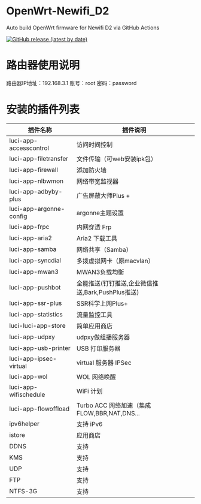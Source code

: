 # OpenWrt-Newifi_D2
Auto build OpenWrt firmware for Newifi D2 via GitHub Actions

[![GitHub release (latest by date)](https://img.shields.io/github/v/release/cnbbx/OpenWrt-Newifi_D2?style=for-the-badge&label=Download)](https://github.com/cnbbx/OpenWrt-Newifi_D2/releases/latest)

# 路由器使用说明
路由器IP地址：192.168.3.1
账号：root
密码：password

# 安装的插件列表
| 插件名称 | 插件说明 |
| ------- | ------- |
|  luci-app-accesscontrol  |  访问时间控制  |
|  luci-app-filetransfer  |  文件传输（可web安装ipk包）  |
|  luci-app-firewall  |  添加防火墙  |
|  luci-app-nlbwmon  |  网络带宽监视器  |
|  luci-app-adbyby-plus    |   广告屏蔽大师Plus +  |
|  luci-app-argonne-config    |  argonne主题设置  |
|  luci-app-frpc    |  内网穿透 Frp  |
|  luci-app-aria2    |  Aria2 下载工具  |
|  luci-app-samba    |  网络共享（Samba）  |
|  luci-app-syncdial    |  多拨虚拟网卡（原macvlan）  |
|  luci-app-mwan3    |  MWAN3负载均衡  |
|  luci-app-pushbot    |  全能推送(钉钉推送,企业微信推送,Bark,PushPlus推送)  |
|  luci-app-ssr-plus    |  SSR科学上网Plus+  |
|  luci-app-statistics    |  流量监控工具  |
|  luci-luci-app-store    |  简单应用商店  |
|  luci-app-udpxy    |  udpxy做组播服务器  |
|  luci-app-usb-printer    |   USB 打印服务器  |
|  luci-app-ipsec-virtual |  virtual 服务器 IPSec  |
|  luci-app-wol  |  WOL 网络唤醒  |
|  luci-app-wifischedule    |  WiFi 计划   |
|  luci-app-flowoffload  |  Turbo ACC 网络加速（集成 FLOW,BBR,NAT,DNS...  |
|  ipv6helper  |  支持 iPv6  |
|  istore  |  应用商店  |
|  DDNS  |  支持  |
|  KMS  |  支持  |
|  UDP  |  支持  |
|  FTP  |  支持  |
|  NTFS-3G  |  支持  |
